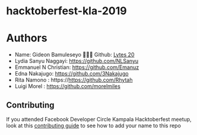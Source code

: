 # hacktoberfest-kla-2019

# Authors

- Name: Gideon Bamuleseyo 👨🏾‍💻 Github: [Lytes 20](https://github.com/lytes20)
- Lydia Sanyu Naggayi: https://github.com/NLSanyu
- Emmanuel N Christian: https://github.com/Emanuz
- Edna Nakajugo: https://github.com/3Nakajugo
- Rita Namono : https://https://github.com/Rhytah
- Luigi Morel : https://github.com/morelmiles

## Contributing

If you attended Facebook Developer Circle Kampala Hacktoberfest meetup, look at this [contributing guide](Contributing.md) to see how to add your name to this repo
